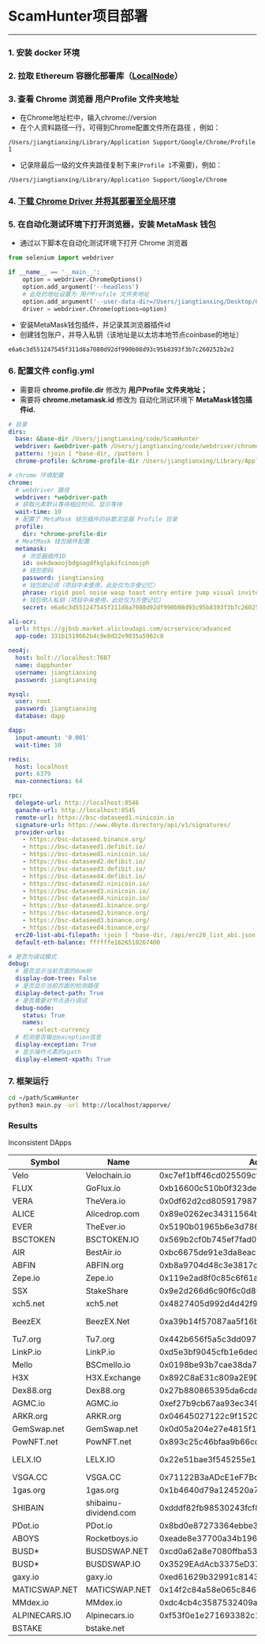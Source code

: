 # ScamHunter项目部署

---

### 1. 安装 docker 环境

### 2. 拉取 Ethereum 容器化部署库（[LocalNode](https://github.com/HuskiesUESTC/LocalNode)）

### 3. 查看 Chrome 浏览器 用户Profile 文件夹地址

- 在Chrome地址栏中，输入chrome://version
- 在个人资料路径一行，可得到Chrome配置文件所在路径 ，例如：

```
/Users/jiangtianxing/Library/Application Support/Google/Chrome/Profile 1
```

- 记录除最后一级的文件夹路径复制下来(`Profile 1`不需要)，例如：

```
/Users/jiangtianxing/Library/Application Support/Google/Chrome
```

### 4. [下载 Chrome Driver 并将其部署至全局环境](https://chromedriver.chromium.org/downloads)

### 5. 在自动化测试环境下打开浏览器，安装 MetaMask 钱包

- 通过以下脚本在自动化测试环境下打开 Chrome 浏览器

```Python
from selenium import webdriver

if __name__ == '__main__':
    option = webdriver.ChromeOptions()
    option.add_argument('--headless')
    # 此处的地址设置为 用户Profile 文件夹地址
    option.add_argument('--user-data-dir=/Users/jiangtianxing/Desktop/Chrome')
    driver = webdriver.Chrome(options=option)
```

- 安装MetaMask钱包插件，并记录其浏览器插件id
- 创建钱包账户，并导入私钥（该地址是以太坊本地节点coinbase的地址）

```
e6a6c3d551247545f311d8a7080d92df990b08d93c95b8393f3b7c260252b2e2
```

### 6. 配置文件 config.yml

- 需要将 **chrome.profile.dir** 修改为 **用户Profile 文件夹地址；**
- 需要将 **chrome.metamask.id** 修改为 自动化测试环境下 **MetaMask钱包插件id.**

```YAML
# 目录
dirs:
  base: &base-dir /Users/jiangtianxing/code/ScamHunter
  webdriver: &webdriver-path /Users/jiangtianxing/code/webdriver/chromedriver
  pattern: !join [ *base-dir, /pattern ]
  chrome-profile: &chrome-profile-dir /Users/jiangtianxing/Library/Application Support/Google/Chrome

# chrome 环境配置
chrome:
  # webdriver 路径
  webdriver: *webdriver-path
  # 获取元素默认等待相应时间，显示等待
  wait-time: 10
  # 配置了 MetaMask 钱包插件的谷歌浏览器 Profile 目录
  profile:
    dir: *chrome-profile-dir
  # MeatMask 钱包插件配置
  metamask:
    # 浏览器插件ID
    id: oekdeaoojbdgoagdfkglpkifcinoojph
    # 钱包密码
    password: jiangtianxing
    # 钱包助记词（项目中未使用，此处仅为方便记忆）
    phrase: rigid pool noise wasp toast entry entire jump visual invite avocado hotel
    # 钱包倒入私钥（项目中未使用，此处仅为方便记忆）
    secret: e6a6c3d551247545f311d8a7080d92df990b08d93c95b8393f3b7c260252b2e2

ali-ocr:
  url: https://gjbsb.market.alicloudapi.com/ocrservice/advanced
  app-code: 331b1519662b4c9e8d22e9035a5962c8

neo4j:
  host: bolt://localhost:7687
  name: dapphunter
  username: jiangtianxing
  password: jiangtianxing

mysql:
  user: root
  password: jiangtianxing
  database: dapp

dapp:
  input-amount: '0.001'
  wait-time: 10

redis:
  host: localhost
  port: 6379
  max-connections: 64

rpc:
  delegate-url: http://localhost:8546
  ganache-url: http://localhost:8545
  remote-url: https://bsc-dataseed1.ninicoin.io
  signature-url: https://www.4byte.directory/api/v1/signatures/
  provider-urls:
    - https://bsc-dataseed.binance.org/
    - https://bsc-dataseed1.defibit.io/
    - https://bsc-dataseed1.ninicoin.io/
    - https://bsc-dataseed2.defibit.io/
    - https://bsc-dataseed3.defibit.io/
    - https://bsc-dataseed4.defibit.io/
    - https://bsc-dataseed2.ninicoin.io/
    - https://bsc-dataseed3.ninicoin.io/
    - https://bsc-dataseed4.ninicoin.io/
    - https://bsc-dataseed1.binance.org/
    - https://bsc-dataseed2.binance.org/
    - https://bsc-dataseed3.binance.org/
    - https://bsc-dataseed4.binance.org/
  erc20-list-abi-filepath: !join [ *base-dir, /api/erc20_list_abi.json ]
  default-eth-balance: ffffffe1626510267400

# 是否为调试模式
debug:
  # 是否显示当前页面的dom树
  display-dom-tree: False
  # 是否显示当前页面的检测路径
  display-detect-path: True
  # 是否需要对节点进行调试
  debug-node:
    status: True
    names:
      - select-currency
  # 检测是否输出exception信息
  display-exception: True
  # 显示操作元素的xpath
  display-element-xpath: True
```

### 7. 框架运行

```Bash
cd ~/path/ScamHunter
python3 main.py -url http://localhost/apporve/
```

### Results

Inconsistent DApps

| Symbol        | Name          | Address                            | Website       |
| ------------- | ------------- | ---------------------------------- | ------------- |
| Velo  | Velochain.io  | 0xc7ef1bff46cd025509cf5e55fa5cd5c14793cbff | DEAD
| FLUX  | GoFlux.io  | 0xb16600c510b0f323dee2cb212924d90e58864421 | DEAD
| VERA | TheVera.io |  0x0df62d2cd80591798721ddc93001afe868c367ff | DEAD
| ALICE | Alicedrop.com | 0x89e0262ec34311564b4e43d416218d38d4db879c | DEAD
| EVER | TheEver.io | 0x5190b01965b6e3d786706fd4a999978626c19880 | DEAD
| BSCTOKEN | BSCTOKEN.IO | 0x569b2cf0b745ef7fad04e8ae226251814b3395f9 | DEAD
| AIR | BestAir.io | 0xbc6675de91e3da8eac51293ecb87c359019621cf | Redirected
| ABFIN | ABFIN.org | 0xb8a9704d48c3e3817cc17bc6d350b00d7caaecf6 | DEAD
| Zepe.io | Zepe.io | 0x119e2ad8f0c85c6f61afdf0df69693028cdc10be | DEAD
| SSX | StakeShare | 0x9e2d266d6c90f6c0d80a88159b15958f7135b8af | DEAD
| xch5.net | xch5.net | 0x4827405d992d4d42f9ff4bb9d13ec9b616a75278 | DEAD
| BeezEX | BeezEX.Net | 0xa39b14f57087aa5f16b941e5ec182b84a5432aa7 | SSL Warning
| Tu7.org | Tu7.org | 0x442b656f5a5c3dd09790951810c5a15ea5295b51 | DEAD
| LinkP.io | LinkP.io | 0xd5e3bf9045cfb1e6ded4b35d1b9c34be16d6eec3 | Redirected
| Mello | BSCmello.io | 0x0198be93b7cae38da7e2fd966946412cc36447bf | DEAD
| H3X | H3X.Exchange | 0x892C8aE31c809a2E9DEa97e10d09457a685c8E15 | DEAD
| Dex88.org | Dex88.org | 0x27b880865395da6cda9c407e5edfcc32184cf429 | DEAD
| AGMC.io | AGMC.io | 0xef27b9cb67aa93ec3494a60f1ea9380e86175b26 | DEAD
| ARKR.org | ARKR.org | 0x04645027122c9f152011f128c7085449b27cb6d7 | DEAD
| GemSwap.net | GemSwap.net | 0x0d05a204e27e4815f1f5afdb9d82aa221aa0bdfa | DEAD
| PowNFT.net | PowNFT.net | 0x893c25c46bfaa9b66cd557837d32af3fe264a07b | DEAD
| LELX.IO | LELX.IO | 0x22e51bae3f545255e115090202a23c7ede0b00b9 | SSL Warning
| VSGA.CC | VSGA.CC | 0x71122B3aADcE1eF7Bc5bB4A2A644Af0B478aF548 | DEAD
| 1gas.org | 1gas.org | 0x1b4640d79a124520a73ed6284a549e89f52dae54 | DEAD
| SHIBAIN | shibainu-dividend.com | 0xdddf82fb98530243fcf8d4b8dc452f918c3ac4ac | DEAD
| PDot.io | PDot.io | 0x8bd0e87273364ebbe3482efc166f7e0d34d82c25 | DEAD
| ABOYS | Rocketboys.io | 0xeade8e37700a34b196142d9962858d2a137e6eb8 |  DEAD
| BUSD* | BUSDSWAP.NET | 0xcd0a62a8e7080ffba5373c2c759f896b2518f846 | DEAD
| BUSD* | BUSDSWAP.IO | 0x3529EAdAcb3375eD37124c40Ada9827A6B0eC2e1 | DEAD
| gaxy.io | gaxy.io | 0xed61629b32991c8143ec6fae9dd2b90850bf78ec | DEAD
| MATICSWAP.NET | MATICSWAP.NET | 0x14f2c84a58e065c846c5fdddade0d3548f97a517 | DEAD
| MMdex.io | MMdex.io | 0xdc4cb4c3587532409a4545aa79a15d967bed1c08 | DEAD
|ALPINECARS.IO | Alpinecars.io | 0xf53f0e1e271693382c1bd3e774b9c2f644b3add0 | DEAD
| BSTAKE | bstake.net | | DEAD
